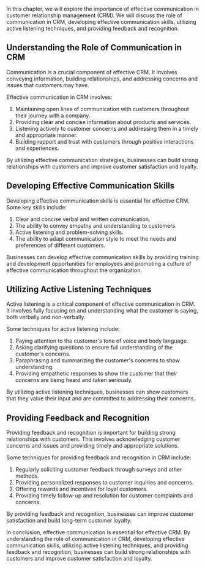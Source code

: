 
In this chapter, we will explore the importance of effective communication in customer relationship management (CRM). We will discuss the role of communication in CRM, developing effective communication skills, utilizing active listening techniques, and providing feedback and recognition.

Understanding the Role of Communication in CRM
----------------------------------------------

Communication is a crucial component of effective CRM. It involves conveying information, building relationships, and addressing concerns and issues that customers may have.

Effective communication in CRM involves:

1. Maintaining open lines of communication with customers throughout their journey with a company.
2. Providing clear and concise information about products and services.
3. Listening actively to customer concerns and addressing them in a timely and appropriate manner.
4. Building rapport and trust with customers through positive interactions and experiences.

By utilizing effective communication strategies, businesses can build strong relationships with customers and improve customer satisfaction and loyalty.

Developing Effective Communication Skills
-----------------------------------------

Developing effective communication skills is essential for effective CRM. Some key skills include:

1. Clear and concise verbal and written communication.
2. The ability to convey empathy and understanding to customers.
3. Active listening and problem-solving skills.
4. The ability to adapt communication style to meet the needs and preferences of different customers.

Businesses can develop effective communication skills by providing training and development opportunities for employees and promoting a culture of effective communication throughout the organization.

Utilizing Active Listening Techniques
-------------------------------------

Active listening is a critical component of effective communication in CRM. It involves fully focusing on and understanding what the customer is saying, both verbally and non-verbally.

Some techniques for active listening include:

1. Paying attention to the customer's tone of voice and body language.
2. Asking clarifying questions to ensure full understanding of the customer's concerns.
3. Paraphrasing and summarizing the customer's concerns to show understanding.
4. Providing empathetic responses to show the customer that their concerns are being heard and taken seriously.

By utilizing active listening techniques, businesses can show customers that they value their input and are committed to addressing their concerns.

Providing Feedback and Recognition
----------------------------------

Providing feedback and recognition is important for building strong relationships with customers. This involves acknowledging customer concerns and issues and providing timely and appropriate solutions.

Some techniques for providing feedback and recognition in CRM include:

1. Regularly soliciting customer feedback through surveys and other methods.
2. Providing personalized responses to customer inquiries and concerns.
3. Offering rewards and incentives for loyal customers.
4. Providing timely follow-up and resolution for customer complaints and concerns.

By providing feedback and recognition, businesses can improve customer satisfaction and build long-term customer loyalty.

In conclusion, effective communication is essential for effective CRM. By understanding the role of communication in CRM, developing effective communication skills, utilizing active listening techniques, and providing feedback and recognition, businesses can build strong relationships with customers and improve customer satisfaction and loyalty.
